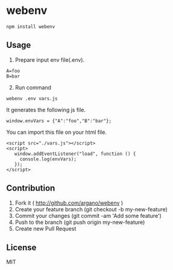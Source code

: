 # webenv

```
npm install webenv
```

## Usage

1. Prepare input env file(.env).

```
A=foo
B=bar
```

2. Run command

```
webenv .env vars.js
 ```

It generates the following js file.

```
window.envVars = {"A":"foo","B":"bar"};
```

You can import this file on your html file.

```
<script src="./vars.js"></script>
<script>
   window.addEventListener("load", function () {
     console.log(envVars);
   });
</script>
```

## Contribution

1. Fork it ( http://github.com/argano/webenv )
2. Create your feature branch (git checkout -b my-new-feature)
3. Commit your changes (git commit -am 'Add some feature')
4. Push to the branch (git push origin my-new-feature)
5. Create new Pull Request

## License

MIT
